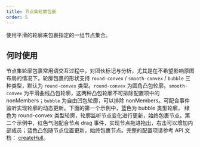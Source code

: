 ```yaml
---
title: 节点集轮廓包裹
order: 5
---
```


使用平滑的轮廓来包裹指定的一组节点集合。

## 何时使用

节点集轮廓包裹常用语交互过程中，对团伙标记与分析，尤其是在不希望影响原图布局的情况下。轮廓包裹的形状支持 `round-convex` / `smooth-convex` / `bubble` 三种类型，默认为 `round-convex` 类型。`round-convex` 为圆角凸包轮廓，`smooth-convex` 为平滑曲线凸包轮廓，这两种凸包轮廓不可排除配置项中的 nonMembers；`bubble` 为自由凹包轮廓，可以排除 nonMembers。可配合事件监听实现轮廓的动态更新。下面的第一个示例中，蓝色为 bubble 类型轮廓， 绿色为 round-convex 类型轮廓，轮廓监听节点变化进行更新，始终包裹节点。第二个示例中，红色气泡配合节点 drag 事件，实现节点拖进拖出，右击可以增加内部成员；蓝色凸包随节点位置更新，始终包裹节点。完整的配置项请参考 API 文档： [createHull](/zh/docs/api/graphFunc/hull#createhullcfg-hullcfg)。
